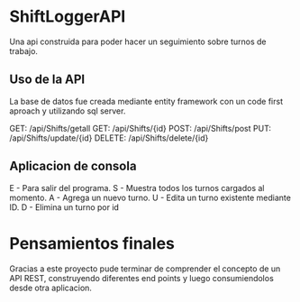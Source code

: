 # ShiftLoggerAPI
Una api construida para poder hacer un seguimiento sobre turnos de trabajo.

## Uso de la API
La base de datos fue creada mediante entity framework con un code first aproach y utilizando sql server.

GET: /api/Shifts/getall
GET: /api/Shifts/{id}
POST: /api/Shifts/post
PUT: /api/Shifts/update/{id}
DELETE: /api/Shifts/delete/{id}

## Aplicacion de consola

E - Para salir del programa.
S - Muestra todos los turnos cargados al momento.
A - Agrega un nuevo turno.
U - Edita un turno existente mediante ID.
D - Elimina un turno por id

# Pensamientos finales
Gracias a este proyecto pude terminar de comprender el concepto de un API REST, construyendo diferentes end points y luego consumiendolos desde otra aplicacion.

